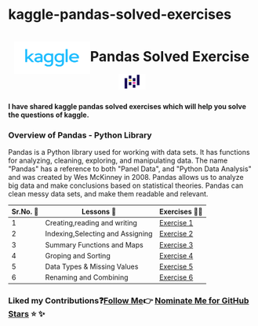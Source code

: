 # kaggle-pandas-solved-exercises
<h1 align="center"> <a href="https://kaggle.com/mrankitgupta" target="blank"><img align="center" src="https://github.com/mrankitgupta/mrankitgupta/blob/main/images/kaggle-ar21.svg" alt="mrankitgupta" height="65" width="155" /></a>Pandas Solved Exercise <a href="https://www.kaggle.com/learn/certification/mrankitgupta/pandas" target="_blank"> <img src="https://raw.githubusercontent.com/devicons/devicon/2ae2a900d2f041da66e950e4d48052658d850630/icons/pandas/pandas-original.svg" alt="pandas" width="55" height="32"/> </a> </h1> 
  
 **I have shared kaggle pandas solved exercises which will help you solve the questions of kaggle.**
  
 ### Overview of Pandas - Python Library 
  
 Pandas is a Python library used for working with data sets.
It has functions for analyzing, cleaning, exploring, and manipulating data.
The name "Pandas" has a reference to both "Panel Data", and "Python Data Analysis" and was created by Wes McKinney in 2008.
Pandas allows us to analyze big data and make conclusions based on statistical theories.
Pandas can clean messy data sets, and make them readable and relevant.

 |**Sr.No. 🔢**|**Lessons 📕**|**Exercises 👨‍💻**
 |-------------|---------------------------------|----------| 
 |   1         | Creating,reading and writing     | [Exercise 1](https://www.kaggle.com/code/syedalifathima1830/notebookb11cb3bd36/edit)                   | 
 |   2         | Indexing,Selecting and Assigning | [Exercise 2](https://www.kaggle.com/code/syedalifathima1830/exercise-indexing-selecting-assigning/edit)   | 
 |   3         | Summary Functions and Maps       | [Exercise 3](https://www.kaggle.com/code/syedalifathima1830/exercise-summary-functions-and-maps/edit)    | 
 |   4         | Groping and Sorting              | [Exercise 4](https://www.kaggle.com/code/syedalifathima1830/exercise-grouping-and-sorting)          | 
 |   5         | Data Types & Missing Values      | [Exercise 5](https://www.kaggle.com/code/syedalifathima1830/exercise-data-types-and-missing-values/edit) | 
 |   6         | Renaming and Combining           | [Exercise 6](https://www.kaggle.com/code/syedalifathima1830/exercise-renaming-and-combining/edit)        | 
  
  
 

 
  
 
  
 ### Liked my Contributions:question:[Follow Me]( https://github.com/SyedaliFathima1830 ):point_right: [Nominate Me for GitHub Stars](https://stars.github.com/nominate/) :star: :sparkles: 
